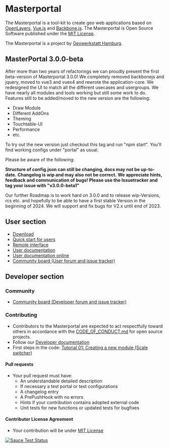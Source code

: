# Masterportal

The Masterportal is a tool-kit to create geo web applications based on [OpenLayers](https://openlayers.org), [Vue.js](https://vuejs.org/) and [Backbone.js](https://backbonejs.org). The Masterportal is Open Source Software published under the [MIT License](https://bitbucket.org/geowerkstatt-hamburg/masterportal/src/dev/License.txt).

The Masterportal is a project by [Geowerkstatt Hamburg](https://www.hamburg.de/geowerkstatt/).

## MasterPortal 3.0.0-beta

After more than two years of refactorings we can proudly present the first beta-version of Masterportal 3.0.0! We completely removed backbonejs and jquery, moved to vue3 and vuex4 and rewrote the application-core. We redesigned the UI to match all the different usecases and usergroups. We have nearly all modules and tools working but still
some work to do. Features still to be added/moved to the new version are the following:

* Draw Module
* Different AddOns
* Theming
* Touchtable-UI
* Performance
* etc.

To try out the new version just checkout this tag and run "npm start". You'll find working configs under "portal" as usual.

Please be aware of the following:

**Structure of config.json can still be changing, docs may not be up-to-date.**
**Changelog is wip and may also not be correct.**
**We appreciate hints, feedback and communication of bugs! Please use the Issuetracker and tag your issue with "v3.0.0-beta1"**

Our further Roadmap is to work hard on 3.0.0 and to release wip-Versions, rcs etc. and hopefully to be able to have a first stable Version in the beginning of 2024. We will support and fix bugs for V2.x until end of 2023.


## User section

* [Download](https://bitbucket.org/geowerkstatt-hamburg/masterportal/downloads/)
* [Quick start for users](https://bitbucket.org/geowerkstatt-hamburg/masterportal/src/dev/doc/setup.md)
* [Remote interface](https://bitbucket.org/geowerkstatt-hamburg/masterportal/src/dev/doc/remoteInterface.md)
* [User documentation](https://bitbucket.org/geowerkstatt-hamburg/masterportal/src/dev/doc/doc.md)
* [User documentation online](https://www.masterportal.org/dokumentation.html)
* [Community board (User forum and issue tracker)](https://trello.com/c/qajdXkMa/110-willkommen)

## Developer section
### Community
* [Community board (Developer forum and issue tracker)](https://trello.com/c/qajdXkMa/110-willkommen)
### Contributing
* Contributors to the Masterportal are expected to act respectfully toward others in accordance with the [CODE_OF_CONDUCT.md](./CODE_OF_CONDUCT.md) for open source projects.
* Follow our [Developer documentation](doc/devdoc.md)
* First steps in the code: [Tutorial 01: Creating a new module (Scale switcher)](https://bitbucket.org/geowerkstatt-hamburg/masterportal/src/dev/doc/vueTutorial.md)

#### Pull requests
* Your pull request must have:
    * An understandable detailed description
    * If necessary a test portal or test configurations
    * A changelog entry
    * A PrePushHook with no errors
    * Hints if your contribution contains adopted external code
    * Unit tests for new functions or updated tests for bugfixes

#### Contributor License Agreement
* Your contribution will be under [MIT License](https://bitbucket.org/geowerkstatt-hamburg/masterportal/raw/5e7faf83734509a15438805790d3b434428b35fc/License.txt)


[![Sauce Test Status](https://app.eu-central-1.saucelabs.com/buildstatus/geodatenanwendungen_gv.hamburg.de)](https://app.eu-central-1.saucelabs.com/builds/dfd7abc54af1493091fbeef1b6b48ca6)
